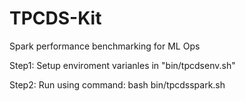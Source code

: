 # TPCDS-Kit
Spark performance benchmarking for ML Ops

Step1:
Setup enviroment varianles in "bin/tpcdsenv.sh" 

Step2:
Run using command:
bash bin/tpcdsspark.sh

